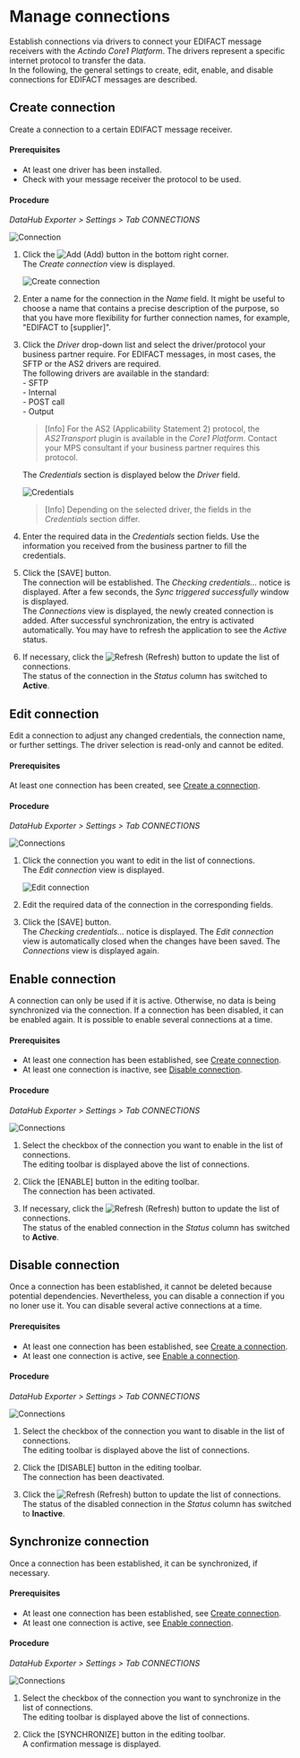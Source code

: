 # Manage connections

Establish connections via drivers to connect your EDIFACT message receivers with the *Actindo Core1 Platform*. The drivers represent a specific internet protocol to transfer the data.   
In the following, the general settings to create, edit, enable, and disable connections for EDIFACT messages are described.

## Create connection

Create a connection to a certain EDIFACT message receiver. 

#### Prerequisites

- At least one driver has been installed.
- Check with your message receiver the protocol to be used.

#### Procedure

*DataHub Exporter > Settings > Tab CONNECTIONS*

![Connection](../../Assets/Screenshots/EDI/Integration/Connections.png "[Connection]")

1. Click the ![Add](../../Assets/Icons/Plus01.png "[Add]") (Add) button in the bottom right corner.   
    The *Create connection* view is displayed.

    ![Create connection](../../Assets/Screenshots/EDI/Integration/CreateConnections.png "[Create connection]")

2. Enter a name for the connection in the *Name* field. It might be useful to choose a name that contains a precise description of the purpose, so that you have more flexibility for further connection names, for example, "EDIFACT to [supplier]". 

3. Click the *Driver* drop-down list and select the driver/protocol your business partner require. For EDIFACT messages, in most cases, the SFTP or the AS2 drivers are required.   
    The following drivers are available in the standard:    
        - SFTP   
        - Internal  
        - POST call   
        - Output
    > [Info] For the AS2 (Applicability Statement 2) protocol, the *AS2Transport* plugin is available in the *Core1 Platform*. Contact your MPS consultant if your business partner requires this protocol.
     
    The *Credentials* section is displayed below the *Driver* field.

    ![Credentials](../../Assets/Screenshots/EDI/Integration/Credentials.png "[Credentials]")

    > [Info] Depending on the selected driver, the fields in the *Credentials* section differ.

4. Enter the required data in the *Credentials* section fields. Use the information you received from the business partner to fill the credentials.

5. Click the [SAVE] button.   
    The connection will be established. The *Checking credentials...* notice is displayed. After a few seconds, the *Sync triggered successfully* window is displayed.  
    The *Connections* view is displayed, the newly created connection is added. After successful synchronization, the entry is activated automatically. You may have to refresh the application to see the *Active* status.

 6. If necessary, click the ![Refresh](../../Assets/Icons/Refresh01.png "[Refresh]") (Refresh) button to update the list of connections.   
    The status of the connection in the *Status* column has switched to **Active**.



## Edit connection

Edit a connection to adjust any changed credentials, the connection name, or further settings. The driver selection is read-only and cannot be edited.

#### Prerequisites

At least one connection has been created, see [Create a connection](#create-a-connection).

#### Procedure

*DataHub Exporter > Settings > Tab CONNECTIONS*

![Connections](../../Assets/Screenshots/EDI/Integration/Connections.png "[Connections]")

1. Click the connection you want to edit in the list of connections.   
    The *Edit connection* view is displayed.

    ![Edit connection](../../Assets/Screenshots/EDI/Integration/EditConnectionCredentials.png "[Edit connection]")

2. Edit the required data of the connection in the corresponding fields.

4. Click the [SAVE] button.   
    The *Checking credentials...* notice is displayed. The *Edit connection* view is automatically closed when the changes have been saved. The *Connections* view is displayed again.



## Enable connection

A connection can only be used if it is active. Otherwise, no data is being synchronized via the connection. If a connection has been disabled, it can be enabled again. It is possible to enable several connections at a time.

#### Prerequisites

- At least one connection has been established, see [Create connection](#create-connection).
- At least one connection is inactive, see [Disable connection](#disable-connection).

#### Procedure

*DataHub Exporter > Settings > Tab CONNECTIONS*

![Connections](../../Assets/Screenshots/EDI/Integration/Connections.png "[Connections]")

1. Select the checkbox of the connection you want to enable in the list of connections.   
    The editing toolbar is displayed above the list of connections.

2. Click the [ENABLE] button in the editing toolbar.   
    The connection has been activated.

3. If necessary, click the ![Refresh](../../Assets/Icons/Refresh01.png "[Refresh]") (Refresh) button to update the list of connections.   
    The status of the enabled connection in the *Status* column has switched to **Active**.



## Disable connection

Once a connection has been established, it cannot be deleted because potential dependencies. Nevertheless, you can disable a connection if you no loner use it. You can disable several active connections at a time.

#### Prerequisites

- At least one connection has been established, see [Create a connection](#create-a-connection).
- At least one connection is active, see [Enable a connection](#enable-a-connection).

#### Procedure

*DataHub Exporter > Settings > Tab CONNECTIONS*

![Connections](../../Assets/Screenshots/EDI/Integration/Connections.png "[Connections]")

1. Select the checkbox of the connection you want to disable in the list of connections.   
    The editing toolbar is displayed above the list of connections.

2. Click the [DISABLE] button in the editing toolbar.   
    The connection has been deactivated.

3. Click the ![Refresh](../../Assets/Icons/Refresh01.png "[Refresh]") (Refresh) button to update the list of connections.   
    The status of the disabled connection in the *Status* column has switched to **Inactive**.


## Synchronize connection

Once a connection has been established, it can be synchronized, if necessary.

#### Prerequisites

- At least one connection has been established, see [Create connection](#create-connection).
- At least one connection is active, see [Enable connection](#enable-connection).

#### Procedure

*DataHub Exporter > Settings > Tab CONNECTIONS*

![Connections](../../Assets/Screenshots/EDI/Integration/Connections.png "[Connections]")

1. Select the checkbox of the connection you want to synchronize in the list of connections.   
    The editing toolbar is displayed above the list of connections.

2. Click the [SYNCHRONIZE] button in the editing toolbar.   
    A confirmation message is displayed.


